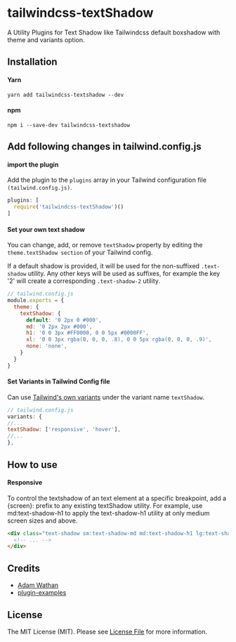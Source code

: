 # tailwindcss-textShadow
A Utility Plugins for Text Shadow like Tailwindcss default boxshadow with theme and variants option.


## Installation

#### Yarn
```
yarn add tailwindcss-textshadow --dev
```
#### npm
```
npm i --save-dev tailwindcss-textshadow
```
## Add following changes in tailwind.config.js

#### import the plugin

Add the plugin to the `plugins` array in your Tailwind configuration file `(tailwind.config.js)`.

```javascript
plugins: [
  require('tailwindcss-textShadow')()
]
```

#### Set your own text shadow

You can change, add, or remove `textShadow` property by editing the `theme.textShadow section` of your Tailwind config.

If a default shadow is provided, it will be used for the non-suffixed `.text-shadow` utility. Any other keys will be used as suffixes, for example the key '2' will create a corresponding `.text-shadow-2` utility.

```javascript
// tailwind.config.js
module.exports = {
  theme: {
    textShadow: {
      default: '0 2px 0 #000',
      md: '0 2px 2px #000',
      h1: '0 0 3px #FF0000, 0 0 5px #0000FF',
      xl: '0 0 3px rgba(0, 0, 0, .8), 0 0 5px rgba(0, 0, 0, .9)',
      none: 'none',
    }
  }
}

```


#### Set Variants in Tailwind Config file

Can use [Tailwind's own variants](https://tailwindcss.com/docs/state-variants/) under the variant name `textShadow`.

```javascript
// tailwind.config.js
variants: {
//...
textShadow: ['responsive', 'hover'],
//...
},
```

## How to use

#### Responsive
To control the textshadow of an text element at a specific breakpoint, add a {screen}: prefix to any existing textShadow utility. For example, use md:text-shadow-h1 to apply the text-shadow-h1 utility at only medium screen sizes and above.

```html
<div class="text-shadow sm:text-shadow-md md:text-shadow-h1 lg:text-shadow-xl xl:text-shadow-2xl ...">
  <!-- ... -->
</div>
```

## Credits

- [Adam Wathan](https://github.com/adamwathan)
- [plugin-examples](https://github.com/tailwindcss/plugin-examples)


## License

The MIT License (MIT). Please see [License File](LICENSE) for more information.
